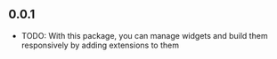 ## 0.0.1

* TODO: With this package, you can manage widgets and build them responsively by adding extensions to them

